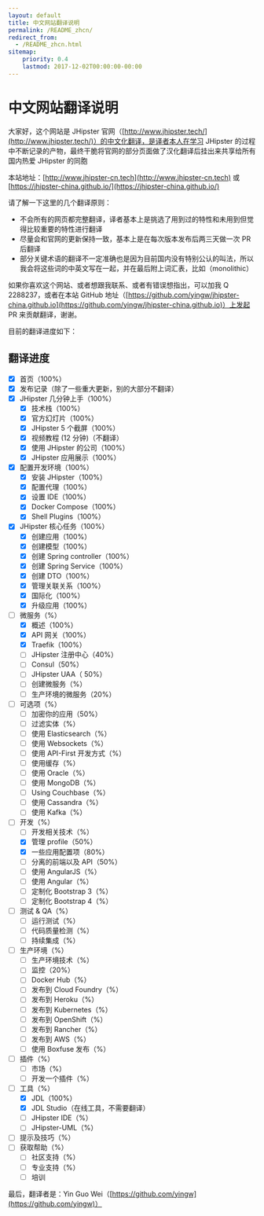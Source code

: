 ```yaml
---
layout: default
title: 中文网站翻译说明
permalink: /README_zhcn/
redirect_from:
  - /README_zhcn.html
sitemap:
    priority: 0.4
    lastmod: 2017-12-02T00:00:00-00:00
---
```


# 中文网站翻译说明

大家好，这个网站是 JHipster 官网（[http://www.jhipster.tech/](http://www.jhipster.tech/)）的中文化翻译，是译者本人在学习 JHipster 的过程中不断记录的产物，最终干脆将官网的部分页面做了汉化翻译后挂出来共享给所有国内热爱 JHipster 的同胞

本站地址：[http://www.jhipster-cn.tech](http://www.jhipster-cn.tech) 或 [https://jhipster-china.github.io/](https://jhipster-china.github.io/)

请了解一下这里的几个翻译原则：

- 不会所有的网页都完整翻译，译者基本上是挑选了用到过的特性和未用到但觉得比较重要的特性进行翻译
- 尽量会和官网的更新保持一致，基本上是在每次版本发布后两三天做一次 PR 后翻译
- 部分关键术语的翻译不一定准确也是因为目前国内没有特别公认的叫法，所以我会将这些词的中英文写在一起，并在最后附上词汇表，比如（monolithic）

如果你喜欢这个网站、或者想跟我联系、或者有错误想指出，可以加我 Q 2288237，或者在本站 GitHub 地址（[https://github.com/yingw/jhipster-china.github.io](https://github.com/yingw/jhipster-china.github.io)）上发起 PR 来贡献翻译，谢谢。

目前的翻译进度如下：

## 翻译进度

- [x] 首页（100%）
- [x] 发布记录（除了一些重大更新，别的大部分不翻译）
- [x] JHipster 几分钟上手（100%）
    - [x] 技术栈（100%）
    - [x] 官方幻灯片（100%）
    - [x] JHipster 5 个截屏（100%）
    - [x] 视频教程 (12 分钟)（不翻译）
    - [x] 使用 JHipster 的公司（100%）
    - [x] JHipster 应用展示（100%）
- [x] 配置开发环境（100%）
    - [x] 安装 JHipster（100%）
    - [x] 配置代理（100%）
    - [x] 设置 IDE（100%）
    - [x] Docker Compose（100%）
    - [x] Shell Plugins（100%）
- [x] JHipster 核心任务（100%）
    - [x] 创建应用（100%）
    - [x] 创建模型（100%）
    - [x] 创建 Spring controller（100%）
    - [x] 创建 Spring Service（100%）
    - [x] 创建 DTO（100%）
    - [x] 管理关联关系（100%）
    - [x] 国际化（100%）
    - [x] 升级应用（100%）
- [ ] 微服务（%）
    - [x] 概述（100%）
    - [x] API 网关（100%）
    - [x] Traefik（100%）
    - [ ] JHipster 注册中心（40%）
    - [ ] Consul（50%）
    - [ ] JHipster UAA（ 50%）
    - [ ] 创建微服务（%）
    - [ ] 生产环境的微服务（20%）
- [ ] 可选项（%）
    - [ ] 加密你的应用（50%）
    - [ ] 过滤实体（%）
    - [ ] 使用 Elasticsearch（%）
    - [ ] 使用 Websockets（%）
    - [ ] 使用 API-First 开发方式（%）
    - [ ] 使用缓存（%）
    - [ ] 使用 Oracle（%）
    - [ ] 使用 MongoDB（%）
    - [ ] Using Couchbase（%）
    - [ ] 使用 Cassandra（%）
    - [ ] 使用 Kafka（%）
- [ ] 开发（%）
    - [ ] 开发相关技术（%）
    - [x] 管理 profile（50%）
    - [x] 一些应用配置项（80%）
    - [ ] 分离的前端以及 API（50%）
    - [ ] 使用 AngularJS（%）
    - [ ] 使用 Angular（%）
    - [ ] 定制化 Bootstrap 3（%）
    - [ ] 定制化 Bootstrap 4（%）
- [ ] 测试 & QA（%）
    - [ ] 运行测试（%）
    - [ ] 代码质量检测（%）
    - [ ] 持续集成（%）
- [ ] 生产环境（%）
    - [ ] 生产环境技术（%）
    - [ ] 监控（20%）
    - [ ] Docker Hub（%）
    - [ ] 发布到 Cloud Foundry（%）
    - [ ] 发布到 Heroku（%）
    - [ ] 发布到 Kubernetes（%）
    - [ ] 发布到 OpenShift（%）
    - [ ] 发布到 Rancher（%）
    - [ ] 发布到 AWS（%）
    - [ ] 使用 Boxfuse 发布（%）
- [ ] 插件（%）
    - [ ] 市场（%）
    - [ ] 开发一个插件（%）
- [ ] 工具（%）
    - [x] JDL（100%）
    - [x] JDL Studio（在线工具，不需要翻译）
    - [ ] JHipster IDE（%）
    - [ ] JHipster-UML（%）
- [ ] 提示及技巧（%）
- [ ] 获取帮助（%）
    - [ ] 社区支持（%）
    - [ ] 专业支持（%）
    - [ ] 培训
    
最后，翻译者是：Yin Guo Wei（[https://github.com/yingw](https://github.com/yingw)）